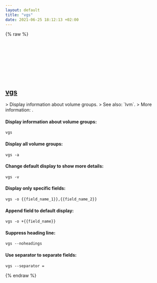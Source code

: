 ```yaml
---
layout: default
title: "vgs"
date: 2021-06-25 18:12:13 +02:00
---
```

{% raw %}
<h2 id="vgs">
  <a href="/en/linux/vgs.html">vgs</a> <a href="#vgs"><svg class="icon">
    <use href="/assets/images/unicode_sprite.svg#link" />
  </svg></a>
</h2>
> Display information about volume groups.
> See also: `lvm`.
> More information: <https://man7.org/linux/man-pages/man8/vgs.8.html>.

#### Display information about volume groups:
```shell
vgs
```
#### Display all volume groups:
```shell
vgs -a
```
#### Change default display to show more details:
```shell
vgs -v
```
#### Display only specific fields:
```shell
vgs -o {{field_name_1}},{{field_name_2}}
```
#### Append field to default display:
```shell
vgs -o +{{field_name}}
```
#### Suppress heading line:
```shell
vgs --noheadings
```
#### Use separator to separate fields:
```shell
vgs --separator =
```
{% endraw %}